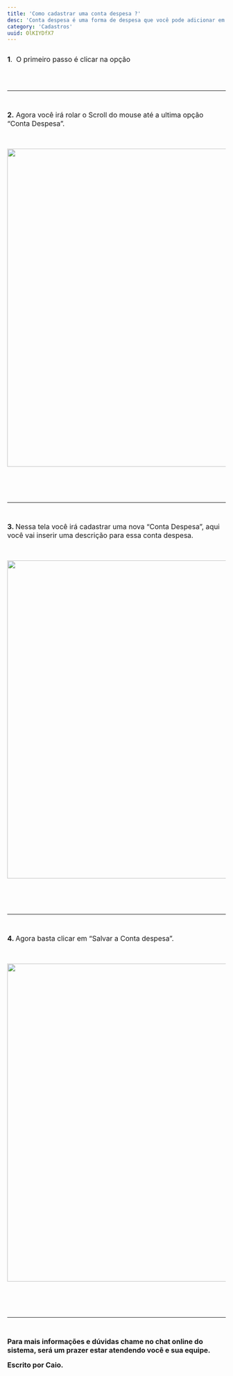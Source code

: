 ```yaml
---
title: 'Como cadastrar uma conta despesa ?'
desc: 'Conta despesa é uma forma de despesa que você pode adicionar em algumas opções do sistema.'
category: 'Cadastros'
uuid: OlKIYDfX7
---
```


<div class='se-component' style='display: flex; flex-direction: row;'><p><span style='font-size: 16px;'><strong>1</strong>.&nbsp;&nbsp;O primeiro passo é clicar na opção&nbsp;&nbsp;</span></p><div class='se-component se-image-container __se__float-none'><figure style='margin: 0px;'><img data-index='0' style='' data-origin=',' data-file-size='0' data-file-name='Conta%20despesa%20imagem%201.png' data-percentage='auto,auto' data-align='none' data-size=',' data-rotatey='' data-rotatex='' data-proportion='true' data-rotate='' alt='' src='https://vendergas.github.io/vendergas-imagens/Conta%20despesa%20imagem%201.png'>        </figure></div></div><p><span style='font-size: 16px;'>​</span></p><hr><p><br></p><p><title></title></p><p><span style='font-size: 16px;'><strong>2.</strong> Agora você irá rolar o Scroll do mouse até a ultima opção “Conta Despesa”.</span></p><p><span style='font-size: 16px;'><br></span></p><div class='se-component se-image-container __se__float-none'><figure style='margin: 0px;'><img data-index='1' style='width: 733px;' data-origin=',' data-file-size='0' data-file-name='Conta%20despesa%20imagem%202.png' data-align='none' data-size='733px,' data-rotatey='' data-rotatex='' data-proportion='true' data-rotate='' alt='' src='https://vendergas.github.io/vendergas-imagens/Conta%20despesa%20imagem%202.png'>                                                            </figure></div><p><span style='font-size: 16px;'><br></span></p><p><span style='font-size: 16px;'><br></span></p><hr><p><br></p><p><title></title></p><p><span style='font-size: 16px;'><strong>3. </strong>Nessa tela você irá cadastrar uma nova “Conta Despesa”, aqui você vai inserir uma descrição para essa conta despesa.</span></p><p><span style='font-size: 16px;'><br></span></p><div class='se-component se-image-container __se__float-none'><figure style='margin: 0px;'><img data-index='2' style='width: 733px;' data-origin=',' data-file-size='0' data-file-name='Conta%20despesa%20imagem%203.png' data-align='none' data-size='733px,' data-rotatey='' data-rotatex='' data-proportion='true' data-rotate='' alt='' src='https://vendergas.github.io/vendergas-imagens/Conta%20despesa%20imagem%203.png'>                                                            </figure></div><p><span style='font-size: 16px;'><br></span></p><p><span style='font-size: 16px;'><br></span></p><hr><p><br></p><p><title></title></p><p><span style='font-size: 16px;'><strong>4. </strong>Agora basta clicar em “Salvar a Conta despesa”.</span></p><p><span style='font-size: 16px;'><br></span></p><div class='se-component se-image-container __se__float-none'><figure style='margin: 0px;'><img data-index='3' style='width: 733px;' data-origin=',' data-file-size='0' data-file-name='Conta%20despesa%20imagem%204.png' data-align='none' data-size='733px,' data-rotatey='' data-rotatex='' data-proportion='true' data-rotate='' alt='' src='https://vendergas.github.io/vendergas-imagens/Conta%20despesa%20imagem%204.png'>                                                            </figure></div><p><span style='font-size: 16px;'><br></span></p><p><span style='font-size: 16px;'><br></span></p><hr><p><br></p><p><span style='margin: 0px; padding: 0px; box-sizing: border-box; -webkit-user-drag: none; overflow: visible; font-family: inherit; font-size: 16px; color: inherit; display: inline; vertical-align: baseline;'><strong>Para mais informações e dúvidas chame no chat online do sistema, será um prazer estar atendendo você e sua equipe.</strong></span></p><p><span style='margin: 0px; padding: 0px; box-sizing: border-box; -webkit-user-drag: none; overflow: visible; font-family: inherit; font-size: 16px; color: inherit; display: inline; vertical-align: baseline;'><strong>Escrito por Caio.</strong></span></p><p><br></p><p><br></p><p><br></p>
